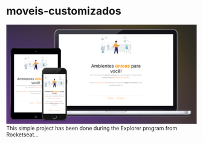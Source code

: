 # moveis-customizados
<img src="https://raw.githubusercontent.com/forigo/moveis-customizados/master/github/preview.png"/>
This simple project has been done during the Explorer program from Rocketseat...
